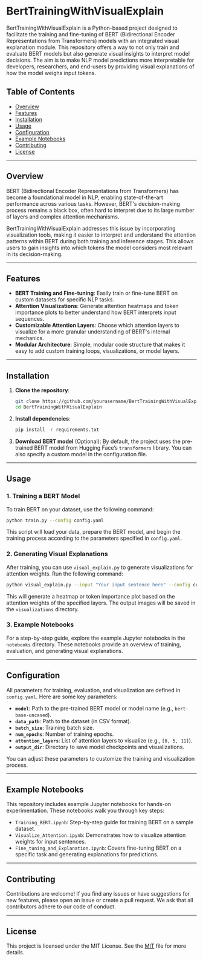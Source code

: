 # BertTrainingWithVisualExplain

BertTrainingWithVisualExplain is a Python-based project designed to facilitate the training and fine-tuning of BERT (Bidirectional Encoder Representations from Transformers) models with an integrated visual explanation module. This repository offers a way to not only train and evaluate BERT models but also generate visual insights to interpret model decisions. The aim is to make NLP model predictions more interpretable for developers, researchers, and end-users by providing visual explanations of how the model weighs input tokens.

## Table of Contents

- [Overview](#overview)
- [Features](#features)
- [Installation](#installation)
- [Usage](#usage)
- [Configuration](#configuration)
- [Example Notebooks](#example-notebooks)
- [Contributing](#contributing)
- [License](#license)

---

## Overview

BERT (Bidirectional Encoder Representations from Transformers) has become a foundational model in NLP, enabling state-of-the-art performance across various tasks. However, BERT's decision-making process remains a black box, often hard to interpret due to its large number of layers and complex attention mechanisms.

BertTrainingWithVisualExplain addresses this issue by incorporating visualization tools, making it easier to interpret and understand the attention patterns within BERT during both training and inference stages. This allows users to gain insights into which tokens the model considers most relevant in its decision-making.

---

## Features

- **BERT Training and Fine-tuning**: Easily train or fine-tune BERT on custom datasets for specific NLP tasks.
- **Attention Visualizations**: Generate attention heatmaps and token importance plots to better understand how BERT interprets input sequences.
- **Customizable Attention Layers**: Choose which attention layers to visualize for a more granular understanding of BERT's internal mechanics.
- **Modular Architecture**: Simple, modular code structure that makes it easy to add custom training loops, visualizations, or model layers.

---

## Installation

1. **Clone the repository**:

   ```bash
   git clone https://github.com/yourusername/BertTrainingWithVisualExplain.git
   cd BertTrainingWithVisualExplain
   ```

2. **Install dependencies**:

   ```bash
   pip install -r requirements.txt
   ```

3. **Download BERT model** (Optional): By default, the project uses the pre-trained BERT model from Hugging Face’s `transformers` library. You can also specify a custom model in the configuration file.

---
 
## Usage

### 1. Training a BERT Model

To train BERT on your dataset, use the following command:

```bash
python train.py --config config.yaml
```

This script will load your data, prepare the BERT model, and begin the training process according to the parameters specified in `config.yaml`.

### 2. Generating Visual Explanations

After training, you can use `visual_explain.py` to generate visualizations for attention weights. Run the following command:

```bash
python visual_explain.py --input "Your input sentence here" --config config.yaml
```

This will generate a heatmap or token importance plot based on the attention weights of the specified layers. The output images will be saved in the `visualizations` directory.

### 3. Example Notebooks

For a step-by-step guide, explore the example Jupyter notebooks in the `notebooks` directory. These notebooks provide an overview of training, evaluation, and generating visual explanations.

---

## Configuration

All parameters for training, evaluation, and visualization are defined in `config.yaml`. Here are some key parameters:

- **`model`**: Path to the pre-trained BERT model or model name (e.g., `bert-base-uncased`).
- **`data_path`**: Path to the dataset (in CSV format).
- **`batch_size`**: Training batch size.
- **`num_epochs`**: Number of training epochs.
- **`attention_layers`**: List of attention layers to visualize (e.g., `[0, 5, 11]`).
- **`output_dir`**: Directory to save model checkpoints and visualizations.

You can adjust these parameters to customize the training and visualization process.

---

## Example Notebooks

This repository includes example Jupyter notebooks for hands-on experimentation. These notebooks walk you through key steps:

- `Training_BERT.ipynb`: Step-by-step guide for training BERT on a sample dataset.
- `Visualize_Attention.ipynb`: Demonstrates how to visualize attention weights for input sentences.
- `Fine_tuning_and_Explanation.ipynb`: Covers fine-tuning BERT on a specific task and generating explanations for predictions.

---

## Contributing

Contributions are welcome! If you find any issues or have suggestions for new features, please open an issue or create a pull request. We ask that all contributors adhere to our code of conduct.

---

## License

This project is licensed under the MIT License. See the [MIT](LICENSE) file for more details.
